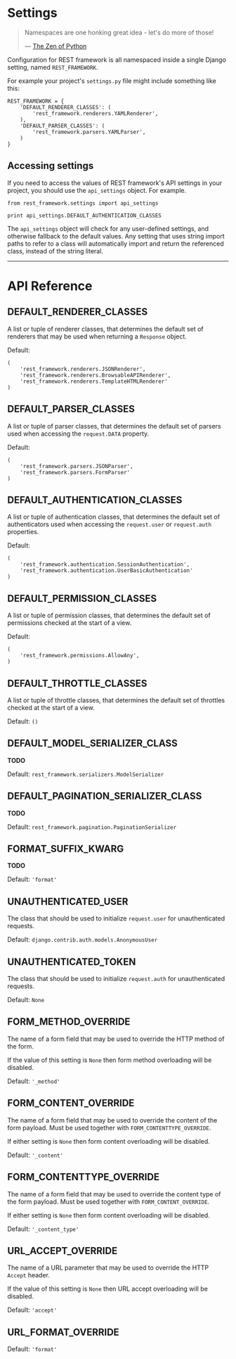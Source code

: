 <a class="github" href="settings.py"></a>

# Settings

> Namespaces are one honking great idea - let's do more of those!
>
> &mdash; [The Zen of Python][cite]

Configuration for REST framework is all namespaced inside a single Django setting, named `REST_FRAMEWORK`.

For example your project's `settings.py` file might include something like this:

    REST_FRAMEWORK = {
        'DEFAULT_RENDERER_CLASSES': (
            'rest_framework.renderers.YAMLRenderer',
        ),
        'DEFAULT_PARSER_CLASSES': (
            'rest_framework.parsers.YAMLParser',
        )
    }

## Accessing settings

If you need to access the values of REST framework's API settings in your project,
you should use the `api_settings` object.  For example.

    from rest_framework.settings import api_settings
    
    print api_settings.DEFAULT_AUTHENTICATION_CLASSES

The `api_settings` object will check for any user-defined settings, and otherwise fallback to the default values.  Any setting that uses string import paths to refer to a class will automatically import and return the referenced class, instead of the string literal.

---

# API Reference

## DEFAULT_RENDERER_CLASSES

A list or tuple of renderer classes, that determines the default set of renderers that may be used when returning a `Response` object.

Default:

    (
        'rest_framework.renderers.JSONRenderer',
        'rest_framework.renderers.BrowsableAPIRenderer',
        'rest_framework.renderers.TemplateHTMLRenderer'
    )

## DEFAULT_PARSER_CLASSES

A list or tuple of parser classes, that determines the default set of parsers used when accessing the `request.DATA` property.

Default:

    (
        'rest_framework.parsers.JSONParser',
        'rest_framework.parsers.FormParser'
    )

## DEFAULT_AUTHENTICATION_CLASSES

A list or tuple of authentication classes, that determines the default set of authenticators used when accessing the `request.user` or `request.auth` properties.

Default:

    (
        'rest_framework.authentication.SessionAuthentication',
        'rest_framework.authentication.UserBasicAuthentication'
    )

## DEFAULT_PERMISSION_CLASSES

A list or tuple of permission classes, that determines the default set of permissions checked at the start of a view.

Default:

    (
        'rest_framework.permissions.AllowAny',
    )

## DEFAULT_THROTTLE_CLASSES

A list or tuple of throttle classes, that determines the default set of throttles checked at the start of a view.

Default: `()`

## DEFAULT_MODEL_SERIALIZER_CLASS

**TODO**

Default: `rest_framework.serializers.ModelSerializer`

## DEFAULT_PAGINATION_SERIALIZER_CLASS

**TODO**

Default: `rest_framework.pagination.PaginationSerializer`

## FORMAT_SUFFIX_KWARG

**TODO**

Default: `'format'`

## UNAUTHENTICATED_USER

The class that should be used to initialize `request.user` for unauthenticated requests.

Default: `django.contrib.auth.models.AnonymousUser`

## UNAUTHENTICATED_TOKEN

The class that should be used to initialize `request.auth` for unauthenticated requests.

Default: `None`

## FORM_METHOD_OVERRIDE

The name of a form field that may be used to override the HTTP method of the form.

If the value of this setting is `None` then form method overloading will be disabled.

Default: `'_method'`

## FORM_CONTENT_OVERRIDE

The name of a form field that may be used to override the content of the form payload.  Must be used together with `FORM_CONTENTTYPE_OVERRIDE`.

If either setting is `None` then form content overloading will be disabled.

Default: `'_content'`

## FORM_CONTENTTYPE_OVERRIDE

The name of a form field that may be used to override the content type of the form payload.  Must be used together with `FORM_CONTENT_OVERRIDE`.

If either setting is `None` then form content overloading will be disabled.

Default: `'_content_type'`

## URL_ACCEPT_OVERRIDE

The name of a URL parameter that may be used to override the HTTP `Accept` header.

If the value of this setting is `None` then URL accept overloading will be disabled.

Default: `'accept'`

## URL_FORMAT_OVERRIDE

Default: `'format'`

[cite]: http://www.python.org/dev/peps/pep-0020/
